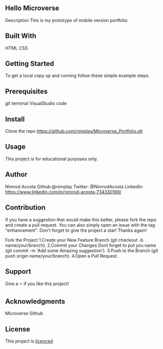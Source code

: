 Hello Microverse
----------------
 Description
  This is my prototype of mobile version portfolio.   
   
Built With
----------
 HTML 
 CSS  

Getting Started
---------------
 To get a local copy up and running follow these simple example steps.

Prerequisites
-------------
 git terminal 
 VisualStudio code

Install
-------
 Clone the repo https://github.com/nimplay/Microverse_Portfolio.git

Usage
-----
 This project is for educational purposes only.

Author
------
 Nimrod Acosta 
 Github:@nimplay 
 Twitter: @NimrodAcosta 
 LinkedIn: https://www.linkedin.com/in/nimrod-acosta-734330169/

Contribution
------------
 If you have a suggestion that would make this better, please fork the repo and create a pull request. You can also simply open an issue with the tag "enhancement". Don't forget to give the project a star! Thanks again!

 Fork the Project 
 1.Create your New Feature Branch (git checkout -b name/your/branch). 
 2.Commit your Changes Dont forget to put you name (git commit -m 'Add some Amazing suggestion'). 
 3.Push to the Branch (git push origin name/your/branch). 
 4.Open a Pull Request.

Support
-------
 Give a ⭐️ if you like this project!

Acknowledgments
---------------
 Microverse 
 Github 

License
-------
 This project is [licenced](/MIT.md) 